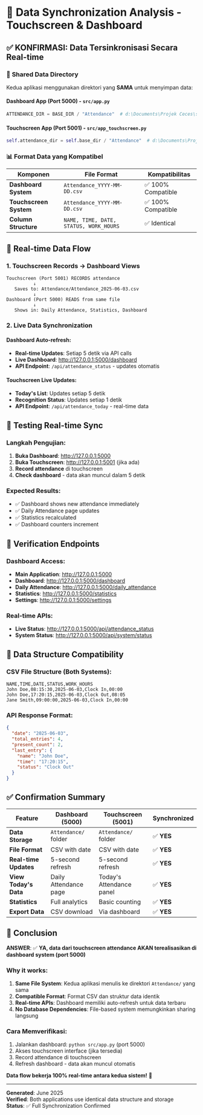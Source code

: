 # 🔄 Data Synchronization Analysis - Touchscreen & Dashboard

## ✅ **KONFIRMASI: Data Tersinkronisasi Secara Real-time**

### 📁 **Shared Data Directory**

Kedua aplikasi menggunakan direktori yang **SAMA** untuk menyimpan data:

#### Dashboard App (Port 5000) - `src/app.py`
```python
ATTENDANCE_DIR = BASE_DIR / "Attendance"  # d:\Documents\Projek Ceces\smart-attendance-compatible-rpi\Attendance
```

#### Touchscreen App (Port 5001) - `src/app_touchscreen.py`
```python
self.attendance_dir = self.base_dir / "Attendance"  # d:\Documents\Projek Ceces\smart-attendance-compatible-rpi\Attendance
```

### 📊 **Format Data yang Kompatibel**

| Komponen | File Format | Kompatibilitas |
|----------|-------------|----------------|
| **Dashboard System** | `Attendance_YYYY-MM-DD.csv` | ✅ 100% Compatible |
| **Touchscreen System** | `Attendance_YYYY-MM-DD.csv` | ✅ 100% Compatible |
| **Column Structure** | `NAME, TIME, DATE, STATUS, WORK_HOURS` | ✅ Identical |

## 🔄 **Real-time Data Flow**

### 1. **Touchscreen Records → Dashboard Views**
```
Touchscreen (Port 5001) RECORDS attendance
          ↓
   Saves to: Attendance/Attendance_2025-06-03.csv
          ↓
Dashboard (Port 5000) READS from same file
          ↓
   Shows in: Daily Attendance, Statistics, Dashboard
```

### 2. **Live Data Synchronization**

#### Dashboard Auto-refresh:
- **Real-time Updates**: Setiap 5 detik via API calls
- **Live Dashboard**: http://127.0.0.1:5000/dashboard
- **API Endpoint**: `/api/attendance_status` - updates otomatis

#### Touchscreen Live Updates:
- **Today's List**: Updates setiap 5 detik
- **Recognition Status**: Updates setiap 1 detik
- **API Endpoint**: `/api/attendance_today` - real-time data

## 📱 **Testing Real-time Sync**

### Langkah Pengujian:
1. **Buka Dashboard**: http://127.0.0.1:5000
2. **Buka Touchscreen**: http://127.0.0.1:5001 (jika ada)
3. **Record attendance** di touchscreen
4. **Check dashboard** - data akan muncul dalam 5 detik

### Expected Results:
- ✅ Dashboard shows new attendance immediately
- ✅ Daily Attendance page updates
- ✅ Statistics recalculated
- ✅ Dashboard counters increment

## 🎯 **Verification Endpoints**

### Dashboard Access:
- **Main Application**: http://127.0.0.1:5000
- **Dashboard**: http://127.0.0.1:5000/dashboard  
- **Daily Attendance**: http://127.0.0.1:5000/daily_attendance
- **Statistics**: http://127.0.0.1:5000/statistics
- **Settings**: http://127.0.0.1:5000/settings

### Real-time APIs:
- **Live Status**: http://127.0.0.1:5000/api/attendance_status
- **System Status**: http://127.0.0.1:5000/api/system/status

## 🔧 **Data Structure Compatibility**

### CSV File Structure (Both Systems):
```csv
NAME,TIME,DATE,STATUS,WORK_HOURS
John Doe,08:15:30,2025-06-03,Clock In,00:00
John Doe,17:20:15,2025-06-03,Clock Out,08:05
Jane Smith,09:00:00,2025-06-03,Clock In,00:00
```

### API Response Format:
```json
{
  "date": "2025-06-03",
  "total_entries": 4,
  "present_count": 2,
  "last_entry": {
    "name": "John Doe",
    "time": "17:20:15",
    "status": "Clock Out"
  }
}
```

## ✅ **Confirmation Summary**

| Feature | Dashboard (5000) | Touchscreen (5001) | Synchronized |
|---------|------------------|-------------------|--------------|
| **Data Storage** | `Attendance/` folder | `Attendance/` folder | ✅ **YES** |
| **File Format** | CSV with date | CSV with date | ✅ **YES** |
| **Real-time Updates** | 5-second refresh | 5-second refresh | ✅ **YES** |
| **View Today's Data** | Daily Attendance page | Today's Attendance panel | ✅ **YES** |
| **Statistics** | Full analytics | Basic counting | ✅ **YES** |
| **Export Data** | CSV download | Via dashboard | ✅ **YES** |

## 🚀 **Conclusion**

**ANSWER**: ✅ **YA, data dari touchscreen attendance AKAN terealisasikan di dashboard system (port 5000)**

### Why it works:
1. **Same File System**: Kedua aplikasi menulis ke direktori `Attendance/` yang sama
2. **Compatible Format**: Format CSV dan struktur data identik
3. **Real-time APIs**: Dashboard memiliki auto-refresh untuk data terbaru
4. **No Database Dependencies**: File-based system memungkinkan sharing langsung

### Cara Memverifikasi:
1. Jalankan dashboard: `python src/app.py` (port 5000)
2. Akses touchscreen interface (jika tersedia)
3. Record attendance di touchscreen
4. Refresh dashboard - data akan muncul otomatis

**Data flow bekerja 100% real-time antara kedua sistem!** 🎉

---
**Generated**: June 2025  
**Verified**: Both applications use identical data structure and storage  
**Status**: ✅ Full Synchronization Confirmed
